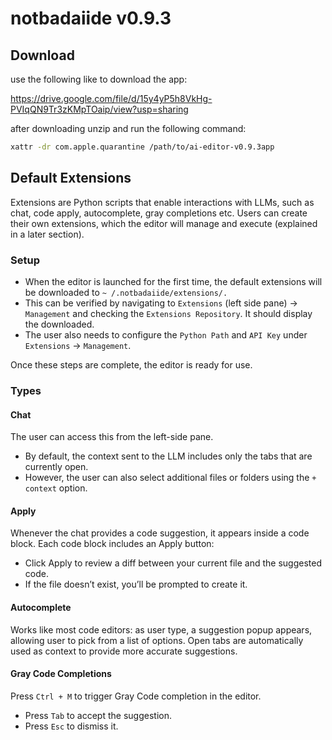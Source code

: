 # notbadaiide v0.9.3

## Download

use the following like to download the app:

https://drive.google.com/file/d/15y4yP5h8VkHg-PVIqQN9Tr3zKMpTOaip/view?usp=sharing

after downloading unzip and run the following command:

```bash
xattr -dr com.apple.quarantine /path/to/ai-editor-v0.9.3app
```

## Default Extensions

Extensions are Python scripts that enable interactions with LLMs, such as chat, code apply, autocomplete, gray
completions etc. Users can create their own extensions, which the editor will manage and execute (explained in a later
section).

### Setup

- When the editor is launched for the first time, the default extensions will be downloaded to `~
  /.notbadaiide/extensions/.`
- This can be verified by navigating to `Extensions` (left side pane) → `Management` and checking the
  `Extensions Repository`. It should display the downloaded.
- The user also needs to configure the `Python Path` and `API Key` under `Extensions` → `Management`.

Once these steps are complete, the editor is ready for use.

### Types

#### Chat

The user can access this from the left-side pane.

- By default, the context sent to the LLM includes only the tabs that are currently open.
- However, the user can also select additional files or folders using the `+ context` option.

#### Apply

Whenever the chat provides a code suggestion, it appears inside a code block.
Each code block includes an Apply button:

- Click Apply to review a diff between your current file and the suggested code.
- If the file doesn’t exist, you’ll be prompted to create it.

#### Autocomplete

Works like most code editors: as user type, a suggestion popup appears, allowing user to pick from a list of
options. Open tabs are automatically used as context to provide more accurate suggestions.

#### Gray Code Completions

Press `Ctrl + M` to trigger Gray Code completion in the editor.

- Press `Tab` to accept the suggestion.
- Press `Esc` to dismiss it.

